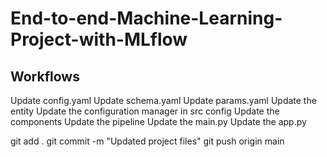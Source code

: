 # End-to-end-Machine-Learning-Project-with-MLflow

## Workflows

Update config.yaml
Update schema.yaml
Update params.yaml
Update the entity
Update the configuration manager in src config
Update the components
Update the pipeline
Update the main.py
Update the app.py

git add .
git commit -m "Updated project files"
git push origin main
